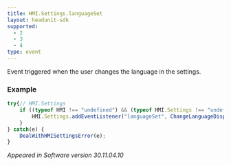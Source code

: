 ```yaml
---
title: HMI.Settings.languageSet
layout: headunit-sdk
supported:
  - 2
  - 3
  - 4
type: event
---
```

Event triggered when the user changes the language in the settings.

### Example

```javascript
try{// HMI.Settings
	if ((typeof HMI !== "undefined") && (typeof HMI.Settings !== "undefined") && (typeof HMI.Settings.addEventListener !== "undefined")) {
		HMI.Settings.addEventListener("languageSet", ChangeLanguageDisplayed(WebPortal.getLanguage()));
	}
} catch(e) {
	DealWithHMISettingsError(e);
}
```

*Appeared in Software version 30.11.04.10*